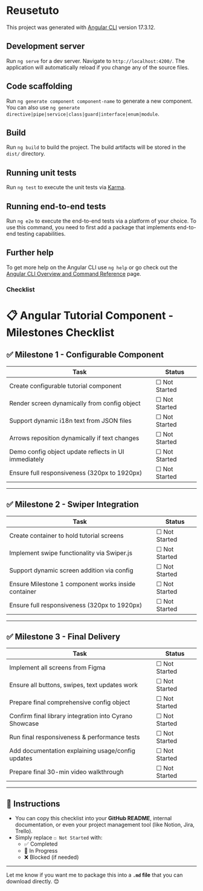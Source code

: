 # Reusetuto

This project was generated with [Angular CLI](https://github.com/angular/angular-cli) version 17.3.12.

## Development server

Run `ng serve` for a dev server. Navigate to `http://localhost:4200/`. The application will automatically reload if you change any of the source files.

## Code scaffolding

Run `ng generate component component-name` to generate a new component. You can also use `ng generate directive|pipe|service|class|guard|interface|enum|module`.

## Build

Run `ng build` to build the project. The build artifacts will be stored in the `dist/` directory.

## Running unit tests

Run `ng test` to execute the unit tests via [Karma](https://karma-runner.github.io).

## Running end-to-end tests

Run `ng e2e` to execute the end-to-end tests via a platform of your choice. To use this command, you need to first add a package that implements end-to-end testing capabilities.

## Further help

To get more help on the Angular CLI use `ng help` or go check out the [Angular CLI Overview and Command Reference](https://angular.io/cli) page.


### Checklist ###
# 📋 Angular Tutorial Component - Milestones Checklist

## ✅ Milestone 1 - Configurable Component
| Task | Status |
|---|---|
| Create configurable tutorial component | ☐ Not Started |
| Render screen dynamically from config object | ☐ Not Started |
| Support dynamic i18n text from JSON files | ☐ Not Started |
| Arrows reposition dynamically if text changes | ☐ Not Started |
| Demo config object update reflects in UI immediately | ☐ Not Started |
| Ensure full responsiveness (320px to 1920px) | ☐ Not Started |

---

## ✅ Milestone 2 - Swiper Integration
| Task | Status |
|---|---|
| Create container to hold tutorial screens | ☐ Not Started |
| Implement swipe functionality via Swiper.js | ☐ Not Started |
| Support dynamic screen addition via config | ☐ Not Started |
| Ensure Milestone 1 component works inside container | ☐ Not Started |
| Ensure full responsiveness (320px to 1920px) | ☐ Not Started |

---

## ✅ Milestone 3 - Final Delivery
| Task | Status |
|---|---|
| Implement all screens from Figma | ☐ Not Started |
| Ensure all buttons, swipes, text updates work | ☐ Not Started |
| Prepare final comprehensive config object | ☐ Not Started |
| Confirm final library integration into Cyrano Showcase | ☐ Not Started |
| Run final responsiveness & performance tests | ☐ Not Started |
| Add documentation explaining usage/config updates | ☐ Not Started |
| Prepare final 30-min video walkthrough | ☐ Not Started |

---

## 🔔 Instructions
- You can copy this checklist into your **GitHub README**, internal documentation, or even your project management tool (like Notion, Jira, Trello).
- Simply replace `☐ Not Started` with:
    - ✅ Completed
    - 🚧 In Progress
    - ❌ Blocked (if needed)

---

Let me know if you want me to package this into a **`.md` file** that you can download directly. 😊